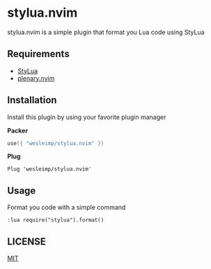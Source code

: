 # stylua.nvim

stylua.nvim is a simple plugin that format you Lua code using StyLua

## Requirements

- [StyLua](https://github.com/JohnnyMorganz/StyLua)
- [plenary.nvim](https://github.com/nvim-lua/plenary.nvim)

## Installation

Install this plugin by using your favorite plugin manager

**Packer**

```lua
use({ "wesleimp/stylua.nvim" })
```

**Plug**

```vim
Plug 'wesleimp/stylua.nvim'
```

## Usage

Format you code with a simple command

```vim
:lua require("stylua").format()
```

## LICENSE

[MIT](./LICENSE)

